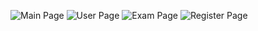 ![Main Page](https://i.ibb.co/5K54N41/image.png)
![User Page](https://i.ibb.co/MPhxHQ1/image.png)
![Exam Page](https://i.ibb.co/Qc2m8nM/image.png)
![Register Page](https://i.ibb.co/XsG5SF1/image.png)
